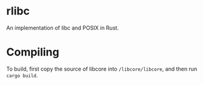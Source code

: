 rlibc
=====

An implementation of libc and POSIX in Rust.

# Compiling

To build, first copy the source of libcore into `/libcore/libcore`, and then run `cargo build`.
